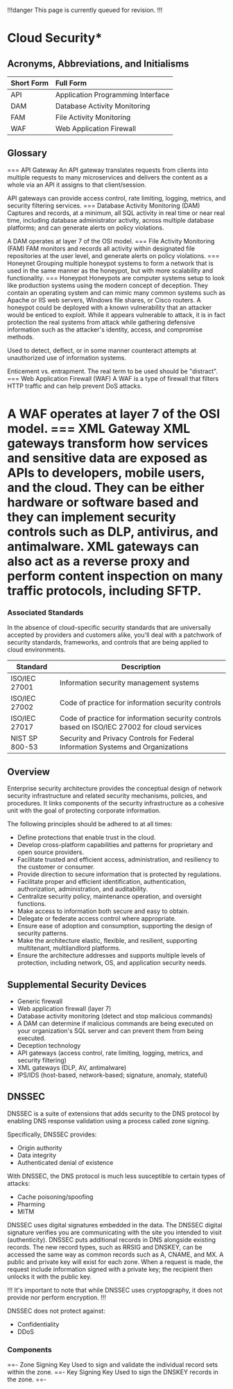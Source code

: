 !!!danger
This page is currently queued for revision.
!!!

# Cloud Security*

## Acronyms, Abbreviations, and Initialisms

Short Form | Full Form
:--- | :---
API | Application Programming Interface
DAM | Database Activity Monitoring
FAM | File Activity Monitoring
WAF | Web Application Firewall

## Glossary

=== API Gateway
An API gateway translates requests from clients into multiple requests to many microservices and delivers the content as a whole via an API it assigns to that client/session.

API gateways can provide access control, rate limiting, logging, metrics, and security filtering services.
=== Database Activity Monitoring (DAM)
Captures and records, at a minimum, all SQL activity in real time or near real time, including database administrator activity, across multiple database platforms; and can generate alerts on policy violations.

A DAM operates at layer 7 of the OSI model.
=== File Activity Monitoring (FAM)
FAM monitors and records all activity within designated file repositories at the user level, and generate alerts on policy violations.
=== Honeynet
Grouping multiple honeypot systems to form a network that is used in the same manner as the honeypot, but with more scalability and functionality.
=== Honeypot
Honeypots are computer systems setup to look like production systems using the modern concept of deception. They contain an operating system and can mimic many common systems such as Apache or IIS web servers, Windows file shares, or Cisco routers. A honeypot could be deployed with a known vulnerability that an attacker would be enticed to exploit. While it appears vulnerable to attack, it is in fact protection the real systems from attack while gathering defensive information such as the attacker's identity, access, and compromise methods.

Used to detect, deflect, or in some manner counteract attempts at unauthorized use of information systems.

Enticement vs. entrapment. The real term to be used should be "distract".
=== Web Application Firewall (WAF)
A WAF is a type of firewall that filters HTTP traffic and can help prevent DoS attacks.

A WAF operates at layer 7 of the OSI model.
=== XML Gateway
XML gateways transform how services and sensitive data are exposed as APIs to developers, mobile users, and the cloud. They can be either hardware or software based and they can implement security controls such as DLP, antivirus, and antimalware. XML gateways can also act as a reverse proxy and perform content inspection on many traffic protocols, including SFTP.
===

### Associated Standards

In the absence of cloud-specific security standards that are universally accepted by providers and customers alike, you'll deal with a patchwork of security standards, frameworks, and controls that are being applied to cloud environments.

| Standard | Description |
| - | - |
| ISO/IEC 27001 | Information security management systems |
| ISO/IEC 27002 | Code of practice for information security controls |
| ISO/IEC 27017 | Code of practice for information security controls based on ISO/IEC 27002 for cloud services |
| NIST SP 800-53 | Security and Privacy Controls for Federal Information Systems and Organizations |

## Overview

Enterprise security architecture provides the conceptual design of network security infrastructure and related security mechanisms, policies, and procedures. It links components of the security infrastructure as a cohesive unit with the goal of protecting corporate information.

The following principles should be adhered to at all times:

- Define protections that enable trust in the cloud.
- Develop cross-platform capabilities and patterns for proprietary and open source providers.
- Facilitate trusted and efficient access, administration, and resiliency to the customer or consumer.
- Provide direction to secure information that is protected by regulations.
- Facilitate proper and efficient identification, authentication, authorization, administration, and auditability.
- Centralize security policy, maintenance operation, and oversight functions.
- Make access to information both secure and easy to obtain.
- Delegate or federate access control where appropriate.
- Ensure ease of adoption and consumption, supporting the design of security patterns.
- Make the architecture elastic, flexible, and resilient, supporting multitenant, multilandlord platforms.
- Ensure the architecture addresses and supports multiple levels of protection, including network, OS, and application security needs.

## Supplemental Security Devices

- Generic firewall
- Web application firewall (layer 7)
- Database activity monitoring (detect and stop malicious commands)
- A DAM can determine if malicious commands are being executed on your organization's SQL server and can prevent them from being executed.
- Deception technology
- API gateways (access control, rate limiting, logging, metrics, and security filtering)
- XML gateways (DLP, AV, antimalware)
- IPS/IDS (host-based, network-based; signature, anomaly, stateful)

## DNSSEC

DNSSEC is a suite of extensions that adds security to the DNS protocol by enabling DNS response validation using a process called zone signing.

Specifically, DNSSEC provides:

- Origin authority
- Data integrity
- Authenticated denial of existence

With DNSSEC, the DNS protocol is much less susceptible to certain types of attacks:

- Cache poisoning/spoofing
- Pharming
- MITM

DNSSEC uses digital signatures embedded in the data. The DNSSEC digital signature verifies you are communicating with the site you intended to visit (authenticity). DNSSEC puts additional records in DNS alongside existing records. The new record types, such as RRSIG and DNSKEY, can be accessed the same way as common records such as A, CNAME, and MX. A public and private key will exist for each zone. When a request is made, the request include information signed with a private key; the recipient then unlocks it with the public key.

!!!
It's important to note that while DNSSEC uses cryptopgraphy, it does not provide nor perform encryption.
!!!

DNSSEC does not protect against:

- Confidentiality
- DDoS

### Components

==- Zone Signing Key
Used to sign and validate the individual record sets within the zone.
==- Key Signing Key
Used to sign the DNSKEY records in the zone.
==-
